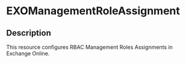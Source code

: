 # EXOManagementRoleAssignment

## Description

This resource configures RBAC Management Roles Assignments in Exchange Online.
